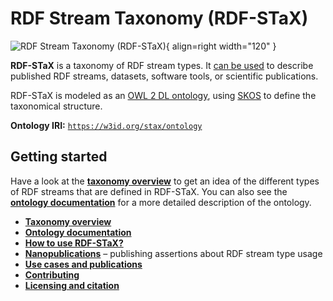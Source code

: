 # RDF Stream Taxonomy (RDF-STaX)

![RDF Stream Taxonomy (RDF-STaX)](assets/logo_color.svg){ align=right width="120" }

**RDF-STaX** is a taxonomy of RDF stream types. It [can be used](use-it.md) to describe published RDF streams, datasets, software tools, or scientific publications.

RDF-STaX is modeled as an [OWL 2 DL ontology](ontology.md), using [SKOS](https://www.w3.org/TR/skos-reference/) to define the taxonomical structure.

**Ontology IRI:** [`https://w3id.org/stax/ontology`](https://w3id.org/stax/ontology)

## Getting started

Have a look at the **[taxonomy overview](taxonomy.md)** to get an idea of the different types of RDF streams that are defined in RDF-STaX. You can also see the **[ontology documentation](ontology.md)** for a more detailed description of the ontology.

- **[Taxonomy overview](taxonomy.md)**
- **[Ontology documentation](ontology.md)**
- **[How to use RDF-STaX?](use-it.md)**
- **[Nanopublications](nanopubs.md)** – publishing assertions about RDF stream type usage
- **[Use cases and publications](uses/index.md)**
- **[Contributing](contributing.md)**
- **[Licensing and citation](licensing.md)**
